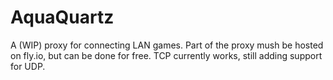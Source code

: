 # AquaQuartz
A (WIP) proxy for connecting LAN games. Part of the proxy mush be hosted on fly.io, but can be done for free. TCP currently works, still adding support for UDP. 
